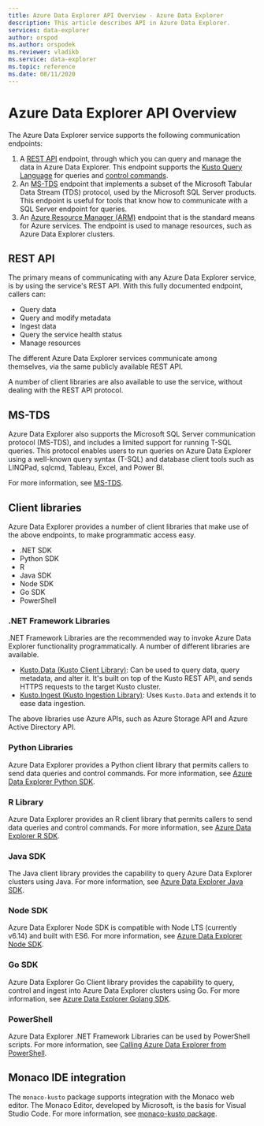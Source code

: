 ```yaml
---
title: Azure Data Explorer API Overview - Azure Data Explorer
description: This article describes API in Azure Data Explorer.
services: data-explorer
author: orspod
ms.author: orspodek
ms.reviewer: vladikb
ms.service: data-explorer
ms.topic: reference
ms.date: 08/11/2020
---
```

# Azure Data Explorer API Overview

The Azure Data Explorer service supports the following communication endpoints:

1. A [REST API](#rest-api) endpoint, through which you can query and manage the data in Azure Data Explorer.
   This endpoint supports the [Kusto Query Language](../query/index.md) for queries and [control commands](../management/index.md).
1. An [MS-TDS](#ms-tds) endpoint that implements a subset of the Microsoft Tabular Data Stream (TDS) protocol, used by the Microsoft SQL Server products.
   This endpoint is useful for tools that know how to communicate with a SQL Server endpoint for queries.
1. An [Azure Resource Manager (ARM)](https://docs.microsoft.com/azure/role-based-access-control/resource-provider-operations#microsoftkusto) endpoint that is the standard means for Azure services. The endpoint is used to manage resources, such as Azure Data Explorer clusters.

## REST API

The primary means of communicating with any Azure Data Explorer service, is by using the service's REST API. 
With this fully documented endpoint, callers can:

* Query data
* Query and modify metadata
* Ingest data
* Query the service health status
* Manage resources

The different Azure Data Explorer services communicate among themselves, via the same publicly available REST API.

A number of client libraries are also available to use the service, without dealing with the REST API protocol.

## MS-TDS

Azure Data Explorer also supports the Microsoft SQL Server communication protocol (MS-TDS), and includes a limited support for running T-SQL queries. 
This protocol enables users to run queries on Azure Data Explorer using a well-known query syntax (T-SQL) and database client tools such as LINQPad, sqlcmd, Tableau, Excel, and Power BI.

For more information, see [MS-TDS](tds/index.md).

## Client libraries 

Azure Data Explorer provides a number of client libraries that make use of the above endpoints, to make programmatic access easy.

* .NET SDK
* Python SDK
* R
* Java SDK
* Node SDK
* Go SDK
* PowerShell

### .NET Framework Libraries

.NET Framework Libraries are the recommended way to invoke Azure Data Explorer functionality programmatically.
A number of different libraries are available.

* [Kusto.Data (Kusto Client Library)](./netfx/about-kusto-data.md): Can be used to query data, query metadata, and alter it. 
   It's built on top of the Kusto REST API, and sends HTTPS requests to the target Kusto cluster.
* [Kusto.Ingest (Kusto Ingestion Library)](netfx/about-kusto-ingest.md): Uses `Kusto.Data` and extends it to ease data ingestion.

The above libraries use Azure APIs, such as Azure Storage API and Azure Active Directory API.

### Python Libraries

Azure Data Explorer provides a Python client library that permits callers to send data queries and control commands.
For more information, see [Azure Data Explorer Python SDK](python/kusto-python-client-library.md).

### R Library

Azure Data Explorer provides an R client library that permits callers to send data queries and control commands.
For more information, see [Azure Data Explorer R SDK](r/kusto-r-client-library.md).

### Java SDK

The Java client library provides the capability to query Azure Data Explorer clusters using Java. 
For more information, see [Azure Data Explorer Java SDK](java/kusto-java-client-library.md).

### Node SDK

Azure Data Explorer Node SDK is compatible with Node LTS (currently v6.14) and built with ES6.
For more information, see [Azure Data Explorer Node SDK](node/kusto-node-client-library.md).

### Go SDK

Azure Data Explorer Go Client library provides the capability to query, control and ingest into Azure Data Explorer clusters using Go. 
For more information, see [Azure Data Explorer Golang SDK](golang/kusto-golang-client-library.md).

### PowerShell

Azure Data Explorer .NET Framework Libraries can be used by PowerShell scripts. 
For more information, see [Calling Azure Data Explorer from PowerShell](powershell/powershell.md).

## Monaco IDE integration

The `monaco-kusto` package supports integration with the Monaco web editor.
The Monaco Editor, developed by Microsoft, is the basis for Visual Studio Code.
For more information, see [monaco-kusto package](monaco/monaco-kusto.md).
